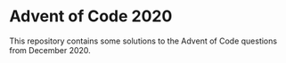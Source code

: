 # Advent of Code 2020

This repository contains some solutions to the Advent of Code questions from December 2020.
